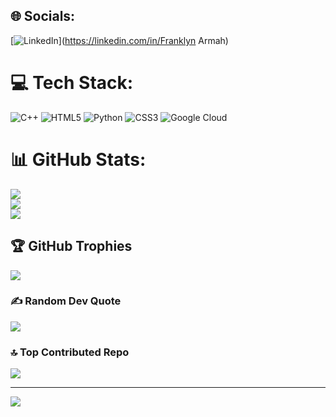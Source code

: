 
## 🌐 Socials:
[![LinkedIn](https://img.shields.io/badge/LinkedIn-%230077B5.svg?logo=linkedin&logoColor=white)](https://linkedin.com/in/Franklyn Armah) 

# 💻 Tech Stack:
![C++](https://img.shields.io/badge/c++-%2300599C.svg?style=for-the-badge&logo=c%2B%2B&logoColor=white) ![HTML5](https://img.shields.io/badge/html5-%23E34F26.svg?style=for-the-badge&logo=html5&logoColor=white) ![Python](https://img.shields.io/badge/python-3670A0?style=for-the-badge&logo=python&logoColor=ffdd54) ![CSS3](https://img.shields.io/badge/css3-%231572B6.svg?style=for-the-badge&logo=css3&logoColor=white) ![Google Cloud](https://img.shields.io/badge/GoogleCloud-%234285F4.svg?style=for-the-badge&logo=google-cloud&logoColor=white)
# 📊 GitHub Stats:
![](https://github-readme-stats.vercel.app/api?username=FR4NKLYN123&theme=dark&hide_border=false&include_all_commits=false&count_private=false)<br/>
![](https://nirzak-streak-stats.vercel.app/?user=FR4NKLYN123&theme=dark&hide_border=false)<br/>
![](https://github-readme-stats.vercel.app/api/top-langs/?username=FR4NKLYN123&theme=dark&hide_border=false&include_all_commits=false&count_private=false&layout=compact)

## 🏆 GitHub Trophies
![](https://github-profile-trophy.vercel.app/?username=FR4NKLYN123&theme=radical&no-frame=false&no-bg=true&margin-w=4)

### ✍️ Random Dev Quote
![](https://quotes-github-readme.vercel.app/api?type=horizontal&theme=radical)

### 🔝 Top Contributed Repo
![](https://github-contributor-stats.vercel.app/api?username=FR4NKLYN123&limit=5&theme=dark&combine_all_yearly_contributions=true)

---
[![](https://visitcount.itsvg.in/api?id=FR4NKLYN123&icon=0&color=3)](https://visitcount.itsvg.in)

<!-- Proudly created with GPRM ( https://gprm.itsvg.in ) -->
